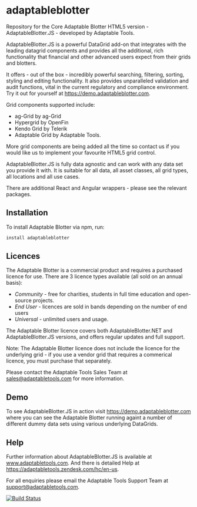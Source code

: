 # adaptableblotter
Repository for the Core Adaptable Blotter HTML5 version - AdaptableBlotter.JS - developed by Adaptable Tools.

AdaptableBlotter.JS is a powerful DataGrid add-on that integrates with the leading datagrid components and provides all the additional, rich functionality that financial and other advanced users expect from their grids and blotters.

It offers - out of the box - incredibly powerful searching, filtering, sorting, styling and editing functionality.  It also provides unparalleled validation and audit functions, vital in the current regulatory and compliance environment.  Try it out for yourself at https://demo.adaptableblotter.com.

Grid components supported include: 
* ag-Grid by ag-Grid
* Hypergrid by OpenFin
* Kendo Grid by Telerik
* Adaptable Grid by Adaptable Tools. 

More grid components are being added all the time so contact us if you would like us to implement your favourite HTML5 grid control.

AdaptableBlotter.JS is fully data agnostic and can work with any data set you provide it with.  It is suitable for all data, all asset classes, all grid types, all locations and all use cases.

There are additional React and Angular wrappers - please see the relevant packages.

## Installation
To install Adaptable Blotter via npm, run:
```javascript
install adaptableblotter
```
  
## Licences
The Adaptable Blotter is a commercial product and requires a purchased licence for use.
There are 3 licence types available (all sold on an annual basis):

* *Community* - free for charities, students in full time education and open-source projects.  
* *End User* - licences are sold in bands depending on the number of end users
* *Universal* - unlimited users and usage.

The Adaptable Blotter licence covers both AdaptableBlotter.NET and AdaptableBlotter.JS versions, and offers regular updates and full support.

Note: The Adaptable Blotter licence does not include the licence for the underlying grid - if you use a vendor grid that requires a commerical licence, you must purchase that separately.

Please contact the Adaptable Tools Sales Team at sales@adaptabletools.com for more information.

## Demo
To see AdaptableBlotter.JS in action visit https://demo.adaptableblotter.com where you can see the Adaptable Blotter running againt a number of different dummy data sets using various underlying DataGrids. 

## Help
Further information about AdaptableBlotter.JS is available at www.adaptabletools.com.  And there is detailed Help at https://adaptabletools.zendesk.com/hc/en-us.

For all enquiries please email the Adaptable Tools Support Team at support@adaptabletools.com.

[![Build Status](https://travis-ci.org/JonnyAdaptableTools/adaptableblotter.svg?branch=master)](https://travis-ci.org/JonnyAdaptableTools/adaptableblotter)
